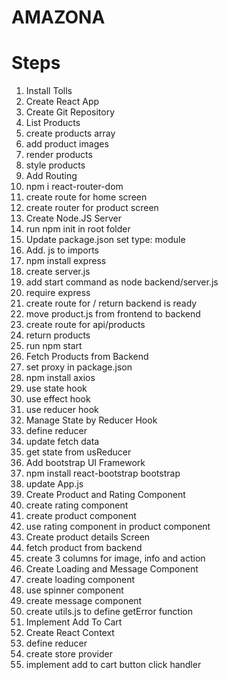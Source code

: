 # AMAZONA

#  Steps


001. Install Tolls
002. Create React App
003. Create Git Repository
004. List Products
   1. create products array
   2. add product images
   3. render products
   4. style products
005. Add Routing
   1. npm i react-router-dom
   2. create route for home screen
   3. create router for product screen
006. Create Node.JS Server
   1. run npm init in root folder
   2. Update package.json set type: module
   3. Add. js to imports
   4. npm install express
   5. create server.js
   6. add start command as node backend/server.js
   7. require express
   8. create route for / return backend is ready
   9. move product.js from frontend to backend
   10. create route for api/products
   11. return products
   12. run npm start
007. Fetch Products from Backend
   1. set proxy in package.json
   2. npm install axios
   3. use state hook
   4. use effect hook
   5. use reducer hook
008. Manage State by Reducer Hook
   1. define reducer
   2. update fetch data
   3. get state from usReducer
009. Add bootstrap UI Framework
   1. npm install react-bootstrap bootstrap
   2. update App.js
010. Create Product and Rating Component
   1. create rating component
   2. create product component
   3. use rating component in product component
011. Create product details Screen
   1. fetch product from backend
   2. create 3 columns for image, info and action
012. Create Loading and Message Component
   1. create loading component
   2. use spinner component
   3. create message component
   4. create utils.js to define getError function
013. Implement Add To Cart
   1. Create React Context
   2. define reducer
   3. create store provider
   4. implement add to cart button click handler
